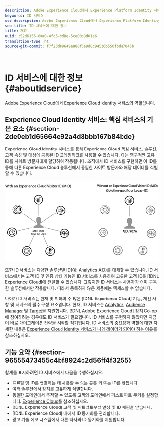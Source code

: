```yaml
---
description: Adobe Experience Cloud에서 Experience Platform Identity 서비스의 역할입니다.
keywords: ID 서비스
seo-description: Adobe Experience Cloud에서 Experience Platform Identity 서비스의 역할입니다.
seo-title: ID 서비스에 대한 정보
title: 개요
uuid: c52d6155-00a0-4fc5-9d8e-5ce00b8d01e6
translation-type: ht
source-git-commit: f7f23d89649a888f5e9d8c94526b550fbda7045b

---
```



# ID 서비스에 대한 정보{#aboutidservice}

Adobe Experience Cloud에서 Experience Cloud Identity 서비스의 역할입니다.

<!--
mcvid-functionality.xml
-->

## Experience Cloud Identity 서비스: 핵심 서비스의 기본 요소 {#section-2de0eb1d65664e92a4d8bbb167b84bde}

Experience Cloud Identity 서비스를 통해 Experience Cloud 핵심 서비스, 솔루션, 고객 속성 및 대상에 공통된 ID 프레임워크를 사용할 수 있습니다. 이는 영구적인 고유 ID를 사이트 방문자에게 할당하여 작동됩니다. 조직에서 ID 서비스를 구현하면 이 ID를 통해 다른 Experience Cloud 솔루션에서 동일한 사이트 방문자와 해당 데이터를 식별할 수 있습니다.

![](assets/ecid.png)

또한 ID 서비스는 다양한 솔루션별 ID(예: Analytics AID)를 대체할 수 있습니다. ID 서비스에서는 [고객 ID 및 인증 상태](../reference/authenticated-state.md) 기능인 ID 서비스를 사용하여 고유한 고객 ID를 [!DNL Experience Cloud]에 전달할 수 있습니다. 그렇지만 ID 서비스는 사용자가 이미 구독한 솔루션에서만 작동합니다. 따라서 등록하지 않은 제품에는 액세스할 수 없습니다.

나아가 ID 서비스는 현재 및 미래의 수 많은 [!DNL Experience Cloud] 기능, 개선 사항 및 서비스의 필수 구성 요소입니다. 현재, ID 서비스는 [Analytics](http://www.adobe.com/kr/marketing-cloud/web-analytics.html), [Audience Manager](http://www.adobe.com/kr/marketing-cloud/data-management-platform.html) 및 [Target](http://www.adobe.com/kr/marketing-cloud/testing-targeting.html)을 지원합니다. [!DNL Adobe Experience Cloud] 장치 Co-op에 참여하려는 경우에도 ID 서비스가 필요합니다. ID 서비스를 구현하지 않았다면 지금이 바로 마이그레이션 전략을 시작할 적기입니다. ID 서비스의 중요성과 역할에 대한 자세한 내용은 [Experience Cloud Identity 서비스가 나의 레이더가 되어야 하는 이유](http://blogs.adobe.com/digitalmarketing/analytics/why-new-adobe-marketing-cloud-id-service-should-be-on-your-radar/)를 참조하십시오.

## 기능 요약 {#section-96555473455c4bf8924c2d56ff4f3255}

합계를 표시하려면 ID 서비스에서 다음을 수행하십시오.

* 프로필 및 ID를 연결하는 데 사용할 수 있는 공통 키 또는 ID를 만듭니다.
* 여러 솔루션에서 장치를 고유하게 식별합니다.
* 동일한 도메인에서 추적할 수 있도록 고객의 도메인에서 퍼스트 파트 쿠키를 설정합니다. [Experience Cloud](../introduction/cookies.md)를 참조하십시오.
* [!DNL Experience Cloud] 고객 및 파트너로부터 별칭 및 ID 매핑을 받습니다.
* [!DNL Experience Cloud] 내에서 ID 동기화를 관리합니다.
* 광고 기술 에코 시스템에서 다른 타사와 ID 동기화를 지원합니다.
